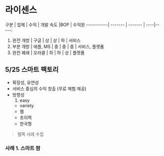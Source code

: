 # 라이센스

구분        | 업체     | 수익     | 개발 속도 |BOP | 수익원
-----------| ------- | ------- | ----|-----:
1. 완전 개방 | 구글     | 상       | 상 | 하 | 서비스
2. 부분 개방 | 애플, MS | 중       | 중 | 중 | 서비스, 플랫폼
3. 완전 폐쇄 | 오라클    | 하       | 하 | 상 | 플랫폼

## 5/25 스마트 팩토리
  - 확장성, 유연성
  - 서비스 중심의 수익 창출 (무료 체험 제공)
  - 방향성
    1. easy
    -  variety
    - 웹
    - 초이력
    - 한국형

> 웹쪽 사례 수집

### 사례 1. 스마트 팜
